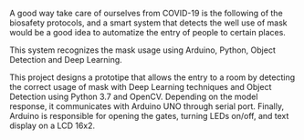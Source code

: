 A good way take care of ourselves from COVID-19 is the following of the biosafety protocols, and a smart system that
detects the well use of mask would be a good idea to automatize the entry of people to certain places.

This system recognizes the mask usage using Arduino, Python, Object Detection and Deep Learning.

This project designs a prototipe that allows the entry to a room by detecting the correct usage of mask with Deep Learning techniques and Object 
Detection using Python 3.7 and OpenCV. Depending on the model response, it communicates with Arduino UNO through serial port. Finally, Arduino is responsible for opening 
the gates, turning LEDs on/off, and text display on a LCD 16x2.
